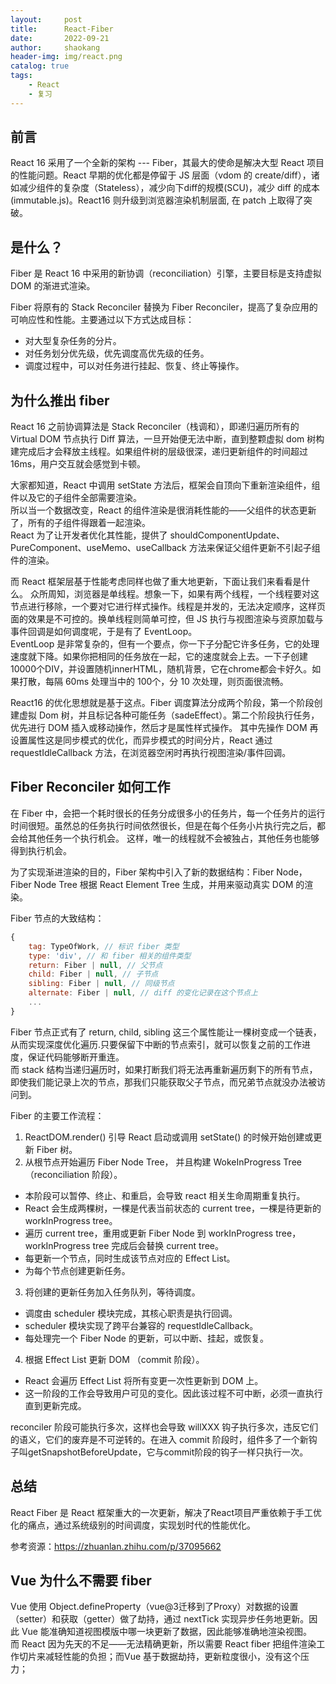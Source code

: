 ```yaml
---
layout:     post
title:      React-Fiber
date:       2022-09-21
author:     shaokang
header-img: img/react.png
catalog: true
tags:
    - React
    - 复习
---
```


## 前言
React 16 采用了一个全新的架构 --- Fiber，其最大的使命是解决大型 React 项目的性能问题。React 早期的优化都是停留于 JS 层面（vdom 的 create/diff），诸如减少组件的复杂度（Stateless），减少向下diff的规模(SCU)，减少 diff 的成本(immutable.js)。React16 则升级到浏览器渲染机制层面, 在 patch 上取得了突破。

## 是什么？
Fiber 是 React 16 中采用的新协调（reconciliation）引擎，主要目标是支持虚拟 DOM 的渐进式渲染。

Fiber 将原有的 Stack Reconciler 替换为 Fiber Reconciler，提高了复杂应用的可响应性和性能。主要通过以下方式达成目标：
* 对大型复杂任务的分片。
* 对任务划分优先级，优先调度高优先级的任务。
* 调度过程中，可以对任务进行挂起、恢复、终止等操作。


## 为什么推出 fiber
React 16 之前协调算法是 Stack Reconciler（栈调和），即递归遍历所有的 Virtual DOM 节点执行 Diff 算法，一旦开始便无法中断，直到整颗虚拟 dom 树构建完成后才会释放主线程。如果组件树的层级很深，递归更新组件的时间超过 16ms，用户交互就会感觉到卡顿。

大家都知道，React 中调用 setState 方法后，框架会自顶向下重新渲染组件，组件以及它的子组件全部需要渲染。  
所以当一个数据改变，React 的组件渲染是很消耗性能的——父组件的状态更新了，所有的子组件得跟着一起渲染。  
React 为了让开发者优化其性能，提供了 shouldComponentUpdate、PureComponent、useMemo、useCallback 方法来保证父组件更新不引起子组件的渲染。

而 React 框架层基于性能考虑同样也做了重大地更新，下面让我们来看看是什么。
众所周知，浏览器是单线程。想象一下，如果有两个线程，一个线程要对这节点进行移除，一个要对它进行样式操作。线程是并发的，无法决定顺序，这样页面的效果是不可控的。换单线程则简单可控，但 JS 执行与视图渲染与资原加载与事件回调是如何调度呢，于是有了 EventLoop。  
EventLoop 是非常复杂的，但有一个要点，你一下子分配它许多任务，它的处理速度就下降。如果你把相同的任务放在一起，它的速度就会上去。一下子创建10000个DIV，并设置随机innerHTML，随机背景，它在chrome都会卡好久。如果打散，每隔 60ms 处理当中的 100个，分 10 次处理，则页面很流畅。

React16 的优化思想就是基于这点。Fiber 调度算法分成两个阶段，第一个阶段创建虚拟 Dom 树，并且标记各种可能任务（sadeEffect）。第二个阶段执行任务，优先进行 DOM 插入或移动操作，然后才是属性样式操作。
其中先操作 DOM 再设置属性这是同步模式的优化，而异步模式的时间分片，React 通过 requestIdleCallback 方法，在浏览器空闲时再执行视图渲染/事件回调。

## Fiber Reconciler 如何工作
在 Fiber 中，会把一个耗时很长的任务分成很多小的任务片，每一个任务片的运行时间很短。虽然总的任务执行时间依然很长，但是在每个任务小片执行完之后，都会给其他任务一个执行机会。 这样，唯一的线程就不会被独占，其他任务也能够得到执行机会。

为了实现渐进渲染的目的，Fiber 架构中引入了新的数据结构：Fiber Node，Fiber Node Tree 根据 React Element Tree 生成，并用来驱动真实 DOM 的渲染。

Fiber 节点的大致结构：
```js
{
    tag: TypeOfWork, // 标识 fiber 类型
    type: 'div', // 和 fiber 相关的组件类型
    return: Fiber | null, // 父节点
    child: Fiber | null, // 子节点
    sibling: Fiber | null, // 同级节点
    alternate: Fiber | null, // diff 的变化记录在这个节点上
    ...
}
```

Fiber 节点正式有了 return, child, sibling 这三个属性能让一棵树变成一个链表，从而实现深度优化遍历.只要保留下中断的节点索引，就可以恢复之前的工作进度，保证代码能够断开重连。  
而 stack 结构当递归遍历时，如果打断我们将无法再重新遍历剩下的所有节点，即使我们能记录上次的节点，那我们只能获取父子节点，而兄弟节点就没办法被访问到。


Fiber 的主要工作流程：

1. ReactDOM.render() 引导 React 启动或调用 setState() 的时候开始创建或更新 Fiber 树。
2. 从根节点开始遍历 Fiber Node Tree， 并且构建 WokeInProgress Tree（reconciliation 阶段）。 
* 本阶段可以暂停、终止、和重启，会导致 react 相关生命周期重复执行。
* React 会生成两棵树，一棵是代表当前状态的 current tree，一棵是待更新的 workInProgress tree。
* 遍历 current tree，重用或更新 Fiber Node 到 workInProgress tree，workInProgress tree 完成后会替换 current tree。
* 每更新一个节点，同时生成该节点对应的 Effect List。
* 为每个节点创建更新任务。
3. 将创建的更新任务加入任务队列，等待调度。 
* 调度由 scheduler 模块完成，其核心职责是执行回调。
* scheduler 模块实现了跨平台兼容的 requestIdleCallback。
* 每处理完一个 Fiber Node 的更新，可以中断、挂起，或恢复。
4. 根据 Effect List 更新 DOM （commit 阶段）。 
* React 会遍历 Effect List 将所有变更一次性更新到 DOM 上。
* 这一阶段的工作会导致用户可见的变化。因此该过程不可中断，必须一直执行直到更新完成。

reconciler 阶段可能执行多次，这样也会导致 willXXX 钩子执行多次，违反它们的语义，它们的废弃是不可逆转的。在进入 commit 阶段时，组件多了一个新钩子叫getSnapshotBeforeUpdate，它与commit阶段的钩子一样只执行一次。

## 总结
React Fiber 是 React 框架重大的一次更新，解决了React项目严重依赖于手工优化的痛点，通过系统级别的时间调度，实现划时代的性能优化。

参考资源：https://zhuanlan.zhihu.com/p/37095662

## Vue 为什么不需要 fiber
Vue 使用 Object.defineProperty（vue@3迁移到了Proxy）对数据的设置（setter）和获取（getter）做了劫持，通过 nextTick 实现异步任务地更新。因此 Vue 能准确知道视图模版中哪一块更新了数据，因此能够准确地渲染视图。  
而 React 因为先天的不足——无法精确更新，所以需要 React fiber 把组件渲染工作切片来减轻性能的负担；而Vue 基于数据劫持，更新粒度很小，没有这个压力；